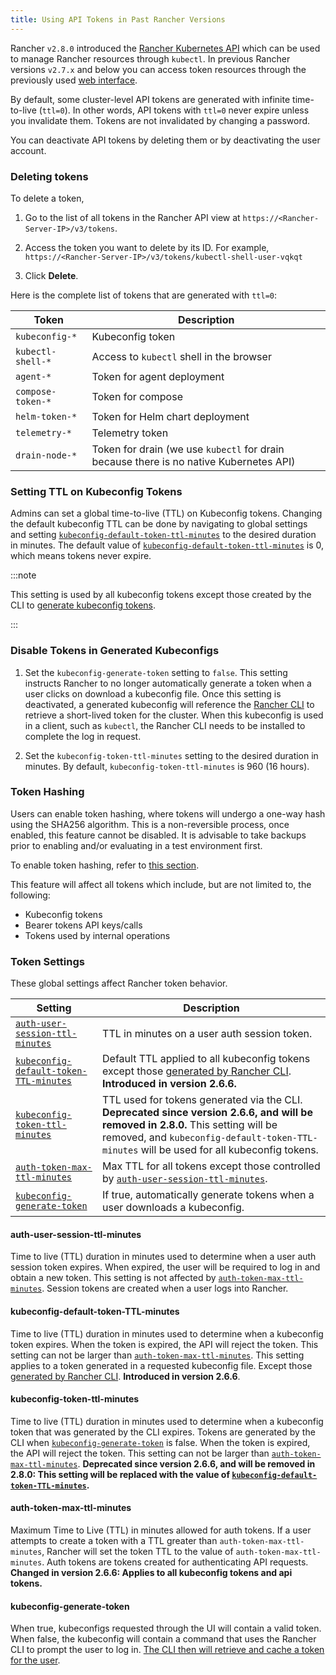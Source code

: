 ```yaml
---
title: Using API Tokens in Past Rancher Versions
---
```


<head>
  <link rel="canonical" href="https://ranchermanager.docs.rancher.com/api/previous-rancher-api-versions/api-tokens"/>
</head>

Rancher `v2.8.0` introduced the [Rancher Kubernetes API](../api-reference.mdx) which can be used to manage Rancher resources through `kubectl`. In previous Rancher versions `v2.7.x` and below you can access token resources through the previously used [web interface](https://ranchermanager.docs.rancher.com/v2.7/reference-guides/about-the-api).

By default, some cluster-level API tokens are generated with infinite time-to-live (`ttl=0`). In other words, API tokens with `ttl=0` never expire unless you invalidate them. Tokens are not invalidated by changing a password.

You can deactivate API tokens by deleting them or by deactivating the user account.

### Deleting tokens
To delete a token,

1. Go to the list of all tokens in the Rancher API view at `https://<Rancher-Server-IP>/v3/tokens`.

1. Access the token you want to delete by its ID. For example, `https://<Rancher-Server-IP>/v3/tokens/kubectl-shell-user-vqkqt`

1. Click **Delete**.

Here is the complete list of tokens that are generated with `ttl=0`:

| Token             | Description                                                                            |
| ----------------- | -------------------------------------------------------------------------------------- |
| `kubeconfig-*`    | Kubeconfig token                                                                       |
| `kubectl-shell-*` | Access to `kubectl` shell in the browser                                               |
| `agent-*`         | Token for agent deployment                                                             |
| `compose-token-*` | Token for compose                                                                      |
| `helm-token-*`    | Token for Helm chart deployment                                                        |
| `telemetry-*`     | Telemetry token                                                                        |
| `drain-node-*`    | Token for drain (we use `kubectl` for drain because there is no native Kubernetes API) |


### Setting TTL on Kubeconfig Tokens

Admins can set a global time-to-live (TTL) on Kubeconfig tokens. Changing the default kubeconfig TTL can be done by navigating to global settings and setting [`kubeconfig-default-token-ttl-minutes`](#kubeconfig-default-token-ttl-minutes) to the desired duration in minutes. The default value of [`kubeconfig-default-token-ttl-minutes`](#kubeconfig-default-token-ttl-minutes) is 0, which means tokens never expire.

:::note

This setting is used by all kubeconfig tokens except those created by the CLI to [generate kubeconfig tokens](#disable-tokens-in-generated-kubeconfigs).

:::

### Disable Tokens in Generated Kubeconfigs

1. Set the `kubeconfig-generate-token` setting to `false`. This setting instructs Rancher to no longer automatically generate a token when a user clicks on download a kubeconfig file. Once this setting is deactivated, a generated kubeconfig will reference the [Rancher CLI](../../reference-guides/cli-with-rancher/kubectl-utility.md#authentication-with-kubectl-and-kubeconfig-tokens-with-ttl) to retrieve a short-lived token for the cluster. When this kubeconfig is used in a client, such as `kubectl`, the Rancher CLI needs to be installed to complete the log in request.

2. Set the `kubeconfig-token-ttl-minutes` setting to the desired duration in minutes. By default, `kubeconfig-token-ttl-minutes` is 960 (16 hours).

### Token Hashing

Users can enable token hashing, where tokens will undergo a one-way hash using the SHA256 algorithm. This is a non-reversible process, once enabled, this feature cannot be disabled. It is advisable to take backups prior to enabling and/or evaluating in a test environment first.

To enable token hashing, refer to [this section](../../how-to-guides/advanced-user-guides/enable-experimental-features/enable-experimental-features.md).

This feature will affect all tokens which include, but are not limited to, the following:

- Kubeconfig tokens
- Bearer tokens API keys/calls
- Tokens used by internal operations

### Token Settings
These global settings affect Rancher token behavior.

| Setting                                                                         | Description                                                                                                                                                                                                                    |
| ------------------------------------------------------------------------------- | ------------------------------------------------------------------------------------------------------------------------------------------------------------------------------------------------------------------------------ |
| [`auth-user-session-ttl-minutes`](#auth-user-session-ttl-minutes)               | TTL in minutes on a user auth session token.                                                                                                                                                                                   |
| [`kubeconfig-default-token-TTL-minutes`](#kubeconfig-default-token-ttl-minutes) | Default TTL applied to all kubeconfig tokens except those [generated by Rancher CLI](#disable-tokens-in-generated-kubeconfigs). **Introduced in version 2.6.6.**                                                   |
| [`kubeconfig-token-ttl-minutes`](#kubeconfig-token-ttl-minutes)                 | TTL used for tokens generated via the CLI.  **Deprecated since version 2.6.6, and will be removed in 2.8.0.** This setting will be removed, and `kubeconfig-default-token-TTL-minutes` will be used for all kubeconfig tokens. |
| [`auth-token-max-ttl-minutes`](#auth-token-max-ttl-minutes)                     | Max TTL for all tokens except those controlled by [`auth-user-session-ttl-minutes`](#auth-user-session-ttl-minutes).                                                                                                           |
| [`kubeconfig-generate-token`](#kubeconfig-generate-token)                       | If true, automatically generate tokens when a user downloads a kubeconfig.                                                                                                                                                     |

#### auth-user-session-ttl-minutes
Time to live (TTL) duration in minutes used to determine when a user auth session token expires. When expired, the user will be required to log in and obtain a new token. This setting is not affected by [`auth-token-max-ttl-minutes`](#auth-token-max-ttl-minutes). Session tokens are created when a user logs into Rancher.

#### kubeconfig-default-token-TTL-minutes
Time to live (TTL) duration in minutes used to determine when a kubeconfig token expires. When the token is expired, the API will reject the token. This setting can not be larger than [`auth-token-max-ttl-minutes`](#auth-token-max-ttl-minutes). This setting applies to a token generated in a requested kubeconfig file. Except those [generated by Rancher CLI](#disable-tokens-in-generated-kubeconfigs).
**Introduced in version 2.6.6**.

#### kubeconfig-token-ttl-minutes
Time to live (TTL) duration in minutes used to determine when a kubeconfig token that was generated by the CLI expires. Tokens are generated by the CLI when [`kubeconfig-generate-token`](#kubeconfig-generate-token) is false. When the token is expired, the API will reject the token. This setting can not be larger than [`auth-token-max-ttl-minutes`](#auth-token-max-ttl-minutes).
**Deprecated since version 2.6.6, and will be removed in 2.8.0: This setting will be replaced with the value of [`kubeconfig-default-token-TTL-minutes`](#kubeconfig-default-token-ttl-minutes).**

#### auth-token-max-ttl-minutes
Maximum Time to Live (TTL) in minutes allowed for auth tokens. If a user attempts to create a token with a TTL greater than `auth-token-max-ttl-minutes`, Rancher will set the token TTL to the value of `auth-token-max-ttl-minutes`. Auth tokens are tokens created for authenticating API requests.
**Changed in version 2.6.6: Applies to all kubeconfig tokens and api tokens.**

#### kubeconfig-generate-token
When true, kubeconfigs requested through the UI will contain a valid token. When false, the kubeconfig will contain a command that uses the Rancher CLI to prompt the user to log in. [The CLI then will retrieve and cache a token for the user](../../reference-guides/cli-with-rancher/kubectl-utility.md#authentication-with-kubectl-and-kubeconfig-tokens-with-ttl).
